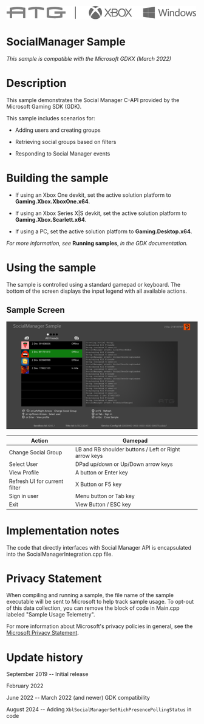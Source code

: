   ![](./media/image1.png)

#   SocialManager Sample

*This sample is compatible with the Microsoft GDKX (March 2022)*

# 

# Description

This sample demonstrates the Social Manager C-API provided by the
Microsoft Gaming SDK (GDK).

This sample includes scenarios for:

-   Adding users and creating groups

-   Retrieving social groups based on filters

-   Responding to Social Manager events

# Building the sample

-   If using an Xbox One devkit, set the active solution platform to
    **Gaming.Xbox.XboxOne.x64**.

-   If using an Xbox Series X|S devkit, set the active solution platform
    to **Gaming.Xbox.Scarlett.x64**.

-   If using a PC, set the active solution platform to
    **Gaming.Desktop.x64**.

*For more information, see* __Running samples__, *in the GDK documentation.*

# Using the sample

The sample is controlled using a standard gamepad or keyboard. The
bottom of the screen displays the input legend with all available
actions.

## Sample Screen

![Text Description automatically generated](./media/image3.png)

| Action                      |  Gamepad                                |
|-----------------------------|----------------------------------------|
| Change Social Group  |  LB and RB shoulder buttons / Left or Right arrow keys                       |
| Select User                 |  DPad up/down or Up/Down arrow keys     |
| View Profile                |  A button or Enter key                  |
| Refresh UI for current filter |  X Button or F5 key |
| Sign in user                |  Menu button or Tab key                 |
| Exit                        |  View Button / ESC key                  |

# Implementation notes

The code that directly interfaces with Social Manager API is
encapsulated into the SocialManagerIntegration.cpp file.

# Privacy Statement

When compiling and running a sample, the file name of the sample
executable will be sent to Microsoft to help track sample usage. To
opt-out of this data collection, you can remove the block of code in
Main.cpp labeled "Sample Usage Telemetry".

For more information about Microsoft's privacy policies in general, see
the [Microsoft Privacy
Statement](https://privacy.microsoft.com/en-us/privacystatement/).

# Update history

September 2019 -- Initial release

February 2022

June 2022 -- March 2022 (and newer) GDK compatibility

August 2024 -- Adding `XblSocialManagerSetRichPresencePollingStatus` in code
